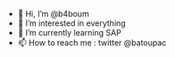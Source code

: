 - 👋 Hi, I’m @b4boum
- 👀 I’m interested in everything
- 🌱 I’m currently learning SAP
- 📫 How to reach me : twitter @batoupac
